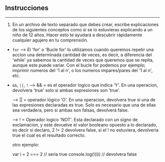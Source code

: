 ## Instrucciones
---
1. En un archivo de texto separado que debes crear, escribe explicaciones de los siguientes conceptos como si se lo estuvieras explicando a un niño de 12 años. Hacer esto te ayudará a descubrir rápidamente cualquier agujero en tu comprensión.

* `for`
    --> El 'for' o 'Bucle for' lo utilizamos cuando queremos repetir una accion una determinada cantidad de veces, es decir, a diferencia del 'while' ya sabemos la cantidad de veces que queremos que se repita, aunque este puede variar. Con el bucle for podemos por ejemplo; imprimir numeros del '1 al n', o los numeros impares/pares del '1 al n', etc.

* `&&`, `||`, `!`
    --> && = es el operador logico que indica 'Y'. En una operacion, devolvera 'true' solo si ambas expresiones son 'true'.

    --> || = operador lógico 'O'. En una operacion, devolvera true si una de las expresiones declaradas es true. Solo es necesario que una de ellas sea verdadera, pero si ambas son falsas, devolverá false.

    --> ! = Operador logico 'NOT'. Esta declarado con un signo de exclamacion, y este devuelve el valor booleano opuesto a lo declarado, es decir si declaro, 2 != 2 devolvera false, si el ! no estuviera, devolveria true el cual es el resultado correcto.

    otro ejemplo:

    var i = 2 === 2 // seria true
    console.log(!(i))  // devolvera false
